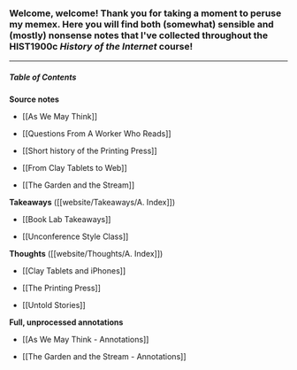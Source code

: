 ### Welcome, welcome! Thank you for taking a moment to peruse my memex. Here you will find both (somewhat) sensible and (mostly) nonsense notes that I've collected throughout the HIST1900c *History of the Internet* course!
---

##### Table of Contents

**Source notes**

- [[As We May Think]]

- [[Questions From A Worker Who Reads]]

- [[Short history of the Printing Press]]

- [[From Clay Tablets to Web]]

- [[The Garden and the Stream]]

**Takeaways** ([[website/Takeaways/A. Index]])

- [[Book Lab Takeaways]]

- [[Unconference Style Class]]

**Thoughts** ([[website/Thoughts/A. Index]])

- [[Clay Tablets and iPhones]]

- [[The Printing Press]]

- [[Untold Stories]]

**Full, unprocessed annotations**

- [[As We May Think - Annotations]]

- [[The Garden and the Stream - Annotations]]

